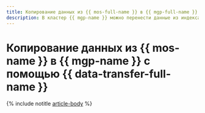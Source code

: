 ```yaml
---
title: Копирование данных из {{ mos-full-name }} в {{ mgp-full-name }} с помощью {{ data-transfer-full-name }}
description: В кластер {{ mgp-name }} можно перенести данные из индекса кластера {{ mos-name }}.
---
```


# Копирование данных из {{ mos-name }} в {{ mgp-name }} с помощью {{ data-transfer-full-name }}

{% include notitle [article-body](../../_tutorials/dataplatform/datatransfer/opensearch-to-greenplum.md) %}
